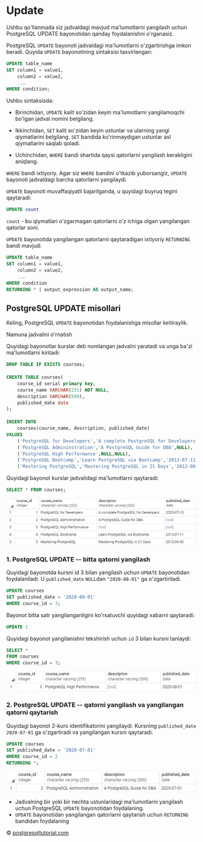 # Update

Ushbu qo'llanmada siz jadvaldagi mavjud ma'lumotlarni yangilash uchun PostgreSQL UPDATE bayonotidan qanday foydalanishni o'rganasiz.

PostgreSQL `UPDATE` bayonoti jadvaldagi ma'lumotlarni o'zgartirishga imkon beradi. Quyida `UPDATE` bayonotining sintaksisi tasvirlangan:

```sql
UPDATE table_name
SET column1 = value1,
    column2 = value2,
    ...
WHERE condition;
```

Ushbu sintaksisda:

* Birinchidan, `UPDATE` kalit so'zidan keyin ma'lumotlarni yangilamoqchi bo'lgan jadval nomini belgilang.

* Ikkinchidan, `SET` kalit so'zidan keyin ustunlar va ularning yangi qiymatlarini belgilang. `SET` bandida ko'rinmaydigan ustunlar asl qiymatlarini saqlab qoladi.

* Uchinchidan, `WHERE` bandi shartida qaysi qatorlarni yangilash kerakligini aniqlang.

`WHERE` bandi ixtiyoriy. Agar siz `WHERE` bandini o'tkazib yuborsangiz, `UPDATE` bayonoti jadvaldagi barcha qatorlarni yangilaydi.

`UPDATE` bayonoti muvaffaqiyatli bajarilganda, u quyidagi buyruq tegini qaytaradi:

```sql
UPDATE count
```

`count` - bu qiymatlari o'zgarmagan qatorlarni o'z ichiga olgan yangilangan qatorlar soni.

`UPDATE` bayonotida yangilangan qatorlarni qaytaradigan ixtiyoriy `RETURNING` bandi mavjud:

```sql
UPDATE table_name
SET column1 = value1,
    column2 = value2,
    ...
WHERE condition
RETURNING * | output_expression AS output_name;
```

## PostgreSQL UPDATE misollari

Keling, PostgreSQL `UPDATE` bayonotidan foydalanishga misollar keltiraylik.

Namuna jadvalini o'rnatish

Quyidagi bayonotlar kurslar deb nomlangan jadvalni yaratadi va unga ba'zi ma'lumotlarni kiritadi:

```sql
DROP TABLE IF EXISTS courses;

CREATE TABLE courses(
	course_id serial primary key,
	course_name VARCHAR(255) NOT NULL,
	description VARCHAR(500),
	published_date date
);

INSERT INTO 
	courses(course_name, description, published_date)
VALUES
	('PostgreSQL for Developers','A complete PostgreSQL for Developers','2020-07-13'),
	('PostgreSQL Admininstration','A PostgreSQL Guide for DBA',NULL),
	('PostgreSQL High Performance',NULL,NULL),
	('PostgreSQL Bootcamp','Learn PostgreSQL via Bootcamp','2013-07-11'),
	('Mastering PostgreSQL','Mastering PostgreSQL in 21 Days','2012-06-30');
```

Quyidagi bayonot kurslar jadvalidagi ma'lumotlarni qaytaradi:

```sql
SELECT * FROM courses;
```

![output](image-6.png)

### 1. PostgreSQL UPDATE -- bitta qatorni yangilash

Quyidagi bayonotda kursni id 3 bilan yangilash uchun `UPDATE` bayonotidan foydalaniladi. U `published_date` `NULL`dan `"2020-08-01"` ga o'zgartiriladi.

```sql
UPDATE courses
SET published_date = '2020-08-01' 
WHERE course_id = 3;
```

Bayonot bitta satr yangilanganligini ko'rsatuvchi quyidagi xabarni qaytaradi:

```sql
UPDATE 1
```

Quyidagi bayonot yangilanishni tekshirish uchun `id` 3 bilan kursni tanlaydi:

```sql
SELECT * 
FROM courses
WHERE course_id = 3;
```

![output](image-7.png)

### 2. PostgreSQL UPDATE -- qatorni yangilash va yangilangan qatorni qaytarish

Quyidagi bayonot 2-kurs identifikatorini yangilaydi. Kursning `published_date` `2020-07-01` ga o'zgartiradi va yangilangan kursni qaytaradi.

```sql
UPDATE courses
SET published_date = '2020-07-01'
WHERE course_id = 2
RETURNING *;
```

![output](image-8.png)

* Jadvalning bir yoki bir nechta ustunlaridagi ma'lumotlarni yangilash uchun PostgreSQL `UPDATE` bayonotidan foydalaning.
* `UPDATE` bayonotidan yangilangan qatorlarni qaytarish uchun `RETURNING` bandidan foydalaning

© [postgresqltutorial.com](https://www.postgresqltutorial.com/postgresql-tutorial/postgresql-update/)